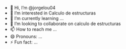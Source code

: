 - 👋 Hi, I’m @jorgelou04
- 👀 I’m interested in Calculo de estructuras
- 🌱 I’m currently learning ...
- 💞️ I’m looking to collaborate on calculo de estructuras
- 📫 How to reach me ...
- 😄 Pronouns: ...
- ⚡ Fun fact: ...

<!---
jorgelou04/jorgelou04 is a ✨ special ✨ repository because its `README.md` (this file) appears on your GitHub profile.
You can click the Preview link to take a look at your changes.
--->
